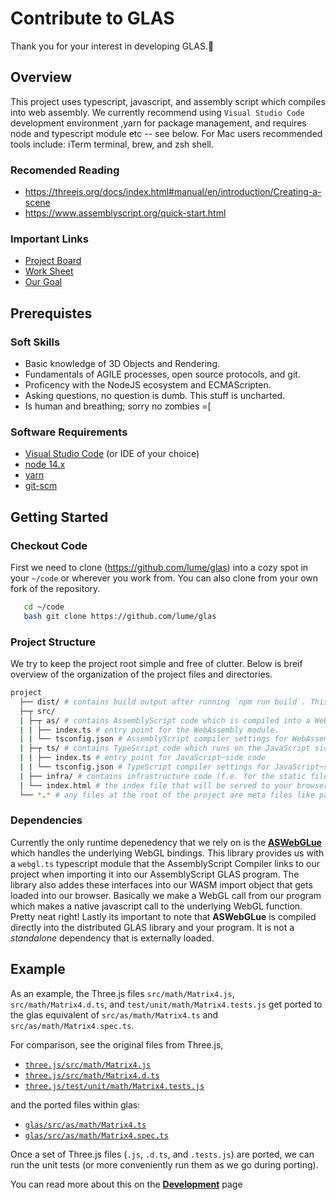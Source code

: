 # Contribute to GLAS

Thank you for your interest in developing GLAS.🤘

## Overview

This project uses typescript, javascript, and assembly script which compiles into web assembly. We currently recommend using `Visual Studio Code` development environment
,yarn for package management, and requires node and typescript module etc -- see below. For Mac users recommended tools include: iTerm terminal, brew, and zsh shell.

### Recomended Reading

-   https://threejs.org/docs/index.html#manual/en/introduction/Creating-a-scene
-   https://www.assemblyscript.org/quick-start.html

### Important Links

-   [Project Board](https://github.com/lume/glas/projects)
-   [Work Sheet](https://docs.google.com/document/d/1CojZ_Rry3a1rQnXf8KJcSiOGodTP905CVRsU-uiWQjo)
-   [Our Goal](https://codepen.io/trusktr/pen/EzBKYM)

## Prerequistes

### Soft Skills

-   Basic knowledge of 3D Objects and Rendering.
-   Fundamentals of AGILE processes, open source protocols, and git.
-   Proficency with the NodeJS ecosystem and ECMAScripten.
-   Asking questions, no question is dumb. This stuff is uncharted.
-   Is human and breathing; sorry no zombies =[

### Software Requirements

-   [Visual Studio Code](https://code.visualstudio.com/) (or IDE of your choice)
-   [node 14.x](https://nodejs.org/en/download/)
-   [yarn](https://classic.yarnpkg.com/en/docs/install#mac-stable)
-   [git-scm](https://git-scm.com/downloads)

## Getting Started

### Checkout Code

First we need to clone (https://github.com/lume/glas) into a cozy spot in your `~/code` or wherever you work from. You can also clone from your own fork of the
repository.

```bash
   cd ~/code
   bash git clone https://github.com/lume/glas
```

### Project Structure

We try to keep the project root simple and free of clutter. Below is breif overview of the organization of the project files and directories.

```sh
project
  ├── dist/ # contains build output after running `npm run build`. This structure mirrors that of the src/ folder.
  ├─┬ src/
  | ├─┬ as/ # contains AssemblyScript code which is compiled into a WebAssembly module. This code runs inside the WebAssembly environment. The code in here mirrors the structure the src/ folder in the Three.js repository.
  | | ├── index.ts # entry point for the WebAssembly module.
  | | └── tsconfig.json # AssemblyScript compiler settings for WebAssembly─side code
  | ├─┬ ts/ # contains TypeScript code which runs on the JavaScript side. This code loads and runs the WebAssembly module in an HTML page.
  | | ├── index.ts # entry point for JavaScript─side code
  | | └── tsconfig.json # TypeScript compiler settings for JavaScript─side code
  | ├── infra/ # contains infrastructure code (f.e. for the static file server)
  | └── index.html # the index file that will be served to your browser. This loads the JavaScript-side entry point, which in turn runs the WebAssembly module.
  └── *.* # any files at the root of the project are meta files like package.json, editorconfig, etc.
```

### Dependencies

Currently the only runtime depenedency that we rely on is the [**ASWebGLue**](https://github.com/lume/ASWebGLue) which handles the underlying WebGL bindings. This library provides us with a `webgl.ts` typescript module that the AssemblyScript Compiler links to our project when importing it into our AssemblyScript GLAS program. The library also addes these interfaces into our WASM import object that gets loaded into our browser. Basically we make a WebGL call from our program which makes a native javascript call to the underlying WebGL function. Pretty neat right! Lastly its important to note that **ASWebGLue** is compiled directly into the distributed GLAS library and your program. It is not a _standalone_ dependency that is externally loaded.

## Example [](#example)

As an example, the Three.js files `src/math/Matrix4.js`,
`src/math/Matrix4.d.ts`, and `test/unit/math/Matrix4.tests.js` get ported to
the glas equivalent of `src/as/math/Matrix4.ts` and
`src/as/math/Matrix4.spec.ts`.

For comparison, see the original files from Three.js,

-   [`three.js/src/math/Matrix4.js`](https://github.com/mrdoob/three.js/blob/r105/src/math/Matrix4.js)
-   [`three.js/src/math/Matrix4.d.ts`](https://github.com/mrdoob/three.js/blob/r105/src/math/Matrix4.d.ts)
-   [`three.js/test/unit/math/Matrix4.tests.js`](https://github.com/mrdoob/three.js/blob/r105/test/unit/src/math/Matrix4.tests.js)

and the ported files within glas:

-   [`glas/src/as/math/Matrix4.ts`](https://github.com/lume/glas/blob/3e9c3370c3d90cc0b0ceefceae79c39885cd803b/src/as/math/Matrix4.ts)
-   [`glas/src/as/math/Matrix4.spec.ts`](https://github.com/lume/glas/blob/3e9c3370c3d90cc0b0ceefceae79c39885cd803b/src/as/math/Matrix4.spec.ts)

Once a set of Three.js files (`.js`, `.d.ts`, and `.tests.js`) are ported, we
can run the unit tests (or more conveniently run them as we go during
porting).

You can read more about this on the [**Development**](DEVELOPMENT.md) page
